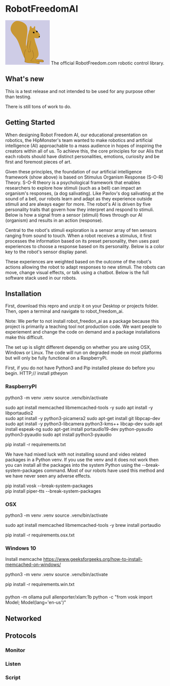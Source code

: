 #  RobotFreedomAI 

<img src="./robot_freedom_ai/assets/logo_small.png">
The official RobotFreedom.com robotic control library.


## What's new

This is a test release and not intended to be used for any purpose other than testing. 

There is still tons of work to do. 
 

## Getting Started

When designing Robot Freedom AI, our educational presentation on robotics, the HipMonster's team wanted to make robotics and artificial intelligence (AI) approachable to a mass audience in hopes of inspiring the creators within all of us. To achieve this, the core principles for our AIis that each robots should have distinct personalities, emotions, curiosity and be first and foremost pieces of art.

Given these principles, the foundation of our artificial intelligence framework (show above) is based on Stimulus Organism Response (S-O-R) Theory. S-O-R theory is a psychological framework that enables researchers to explore how stimuli (such as a bell) can impact an organism's responses, (a dog salivating). Like Pavlov's dog salivating at the sound of a bell, our robots learn and adapt as they experience outside stimuli and are always eager for more. The robot's AI is driven by five personality traits that govern how they interpret and respond to stimuli. Below is how a signal from a sensor (stimuli) flows through our AI (organism) and results in an action (response).

Central to the robot's stimuli exploration is a sensor array of ten sensors ranging from sound to touch. When a robot receives a stimulus, it first processes the information based on its preset personality, then uses past experiences to choose a response based on its personality. Below is a color key to the robot's sensor display panel.

These experiences are weighted based on the outcome of the robot's actions allowing the robot to adapt responses to new stimuli. The robots can move, change visual effects, or talk using a chatbot. Below is the full software stack used in our robots.

## Installation

First, download this repro and unzip it on your Desktop or projects folder. Then, open a terminal and navigate to robot_freedom_ai.

Note: We perfer to not install robot_freedon_ai as a package because this project is primarily a teaching tool not production code. We want people to experiement and change the code on demand and a package installations make this difficult.  

The set up is slight different dependig on whether you are using OSX, Windows or Linux. The code will run on degraded mode on most platforms but will only be fully functional on a RaspberryPi. 

First, if you do not have Python3 and Pip installed please do before you begin.
HTTP;// install ptheyon

### RaspberryPI

python3 -m venv .venv
source .venv/bin/activate

sudo apt install memcached libmemcached-tools -y
sudo apt install -y libportaudio2   
sudo apt install -y python3-picamera2
sudo apt-get install git libpcap-dev
sudo apt install -y python3-libcamera python3-kms++ libcap-dev
sudo apt install espeak-ng
sudo apt-get install portaudio19-dev python-pyaudio python3-pyaudio
sudo apt install python3-pyaudio

pip install -r requirements.txt

We have had mixed luck with not installing sound and video related packages in a Python venv. If you use the venv and it does not work then you can install all the packages into the system Python using the --break-system-packages command. Most of our robots have used this method and we have never seen any adverse effects.

pip install vosk --break-system-packages   
pip install piper-tts --break-system-packages
 


### OSX
 

python3 -m venv .venv
source .venv/bin/activate

sudo apt install memcached libmemcached-tools -y
brew install portaudio
 
pip install -r requirements.osx.txt


### Windows 10

Install memcache
https://www.geeksforgeeks.org/how-to-install-memcached-on-windows/


python3 -m venv .venv
source .venv/bin/activate
  
 
pip install -r requirements.win.txt


###

python -m  ollama pull allenporter/xlam:1b 
python -c "from vosk import Model; Model(lang='en-us')"


## Networked 


## Protocols

### Monitor

### Listen

### Script
